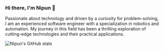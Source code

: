 ### Hi there, I'm Nipun 👋
Passionate about technology and driven by a curiosity for problem-solving, I am an experienced software engineer with a specialization in robotics and automation. 
My journey in this field has been a thrilling exploration of cutting-edge technologies and their practical applications.

![Nipun's GitHub stats](https://github-readme-stats.vercel.app/api?username=NDHANA94&theme=dark&show_icons=true)

<!--
**NDHANA94/NDHANA94** is a ✨ _special_ ✨ repository because its `README.md` (this file) appears on your GitHub profile.

Here are some ideas to get you started:

- 🔭 I’m currently working on a AI powered Dynamics Quadruped Robot (HyperDog-AI).
- 🌱 I’m currently learning ...
- 👯 I’m looking to collaborate on legged robot projects.
- 🤔 I’m looking for help with ...
- 💬 Ask me about ...
- 📫 How to reach me: ...
- 😄 Pronouns: ...
- ⚡ Fun fact: ...
-->
